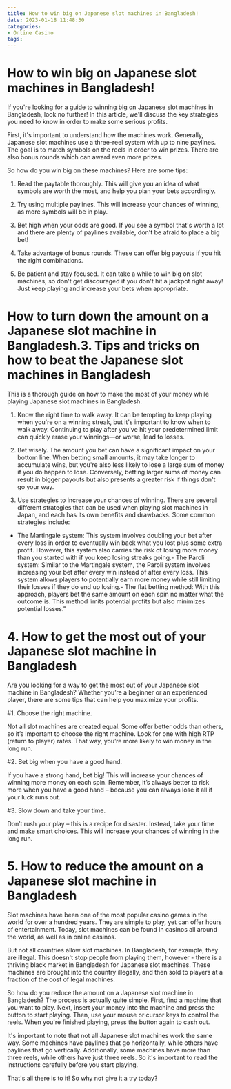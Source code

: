 ```yaml
---
title: How to win big on Japanese slot machines in Bangladesh!
date: 2023-01-18 11:48:30
categories:
- Online Casino
tags:
---
```



#  How to win big on Japanese slot machines in Bangladesh!

If you're looking for a guide to winning big on Japanese slot machines in Bangladesh, look no further! In this article, we'll discuss the key strategies you need to know in order to make some serious profits.

First, it's important to understand how the machines work. Generally, Japanese slot machines use a three-reel system with up to nine paylines. The goal is to match symbols on the reels in order to win prizes. There are also bonus rounds which can award even more prizes.

So how do you win big on these machines? Here are some tips:

1. Read the paytable thoroughly. This will give you an idea of what symbols are worth the most, and help you plan your bets accordingly.

2. Try using multiple paylines. This will increase your chances of winning, as more symbols will be in play.

3. Bet high when your odds are good. If you see a symbol that's worth a lot and there are plenty of paylines available, don't be afraid to place a big bet!

4. Take advantage of bonus rounds. These can offer big payouts if you hit the right combinations.

5. Be patient and stay focused. It can take a while to win big on slot machines, so don't get discouraged if you don't hit a jackpot right away! Just keep playing and increase your bets when appropriate.

#  How to turn down the amount on a Japanese slot machine in Bangladesh.3. Tips and tricks on how to beat the Japanese slot machines in Bangladesh

This is a thorough guide on how to make the most of your money while playing Japanese slot machines in Bangladesh.

1. Know the right time to walk away.
It can be tempting to keep playing when you're on a winning streak, but it's important to know when to walk away. Continuing to play after you've hit your predetermined limit can quickly erase your winnings—or worse, lead to losses.

2. Bet wisely.
The amount you bet can have a significant impact on your bottom line. When betting small amounts, it may take longer to accumulate wins, but you're also less likely to lose a large sum of money if you do happen to lose. Conversely, betting larger sums of money can result in bigger payouts but also presents a greater risk if things don't go your way.

3. Use strategies to increase your chances of winning. 
There are several different strategies that can be used when playing slot machines in Japan, and each has its own benefits and drawbacks. Some common strategies include:
- The Martingale system: This system involves doubling your bet after every loss in order to eventually win back what you lost plus some extra profit. However, this system also carries the risk of losing more money than you started with if you keep losing streaks going.- The Paroli system: Similar to the Martingale system, the Paroli system involves increasing your bet after every win instead of after every loss. This system allows players to potentially earn more money while still limiting their losses if they do end up losing.- The flat betting method: With this approach, players bet the same amount on each spin no matter what the outcome is. This method limits potential profits but also minimizes potential losses."

# 4. How to get the most out of your Japanese slot machine in Bangladesh 

Are you looking for a way to get the most out of your Japanese slot machine in Bangladesh? Whether you’re a beginner or an experienced player, there are some tips that can help you maximize your profits.

#1. Choose the right machine.

Not all slot machines are created equal. Some offer better odds than others, so it’s important to choose the right machine. Look for one with high RTP (return to player) rates. That way, you’re more likely to win money in the long run.

#2. Bet big when you have a good hand.

If you have a strong hand, bet big! This will increase your chances of winning more money on each spin. Remember, it’s always better to risk more when you have a good hand – because you can always lose it all if your luck runs out.

#3. Slow down and take your time.

Don’t rush your play – this is a recipe for disaster. Instead, take your time and make smart choices. This will increase your chances of winning in the long run.

# 5. How to reduce the amount on a Japanese slot machine in Bangladesh

Slot machines have been one of the most popular casino games in the world for over a hundred years. They are simple to play, yet can offer hours of entertainment. Today, slot machines can be found in casinos all around the world, as well as in online casinos.

But not all countries allow slot machines. In Bangladesh, for example, they are illegal. This doesn't stop people from playing them, however - there is a thriving black market in Bangladesh for Japanese slot machines. These machines are brought into the country illegally, and then sold to players at a fraction of the cost of legal machines.

So how do you reduce the amount on a Japanese slot machine in Bangladesh? The process is actually quite simple. First, find a machine that you want to play. Next, insert your money into the machine and press the button to start playing. Then, use your mouse or cursor keys to control the reels. When you're finished playing, press the button again to cash out.

It's important to note that not all Japanese slot machines work the same way. Some machines have paylines that go horizontally, while others have paylines that go vertically. Additionally, some machines have more than three reels, while others have just three reels. So it's important to read the instructions carefully before you start playing.

That's all there is to it! So why not give it a try today?